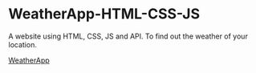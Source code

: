 # WeatherApp-HTML-CSS-JS

A website using HTML, CSS, JS and API. To find out the weather of your location.

<a href="https://weather-app-html-css-js-api.vercel.app/"> WeatherApp</a>
